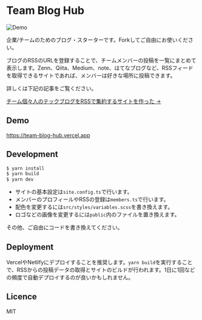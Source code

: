 # Team Blog Hub

![Demo](https://user-images.githubusercontent.com/34590683/96832331-8c289400-1479-11eb-9466-f24d30860a24.png)

企業/チームのためのブログ・スターターです。Forkしてご自由にお使いください。

ブログのRSSのURLを登録することで、チームメンバーの投稿を一覧にまとめて表示します。Zenn、Qiita、Medium、note、はてなブログなど、RSSフィードを取得できるサイトであれば、メンバーは好きな場所に投稿できます。

詳しくは下記の記事をご覧ください。

[チーム個々人のテックブログをRSSで集約するサイトを作った →](https://zenn.dev/catnose99/articles/cb72a73368a547756862)

## Demo
https://team-blog-hub.vercel.app

## Development
```bash
$ yarn install
$ yarn build
$ yarn dev
```

- サイトの基本設定は`site.config.ts`で行います。
- メンバーのプロフィールやRSSの登録は`members.ts`で行います。
- 配色を変更するには`src/styles/variables.scss`を書き換えます。
- ロゴなどの画像を変更するには`public`内のファイルを置き換えます。

その他、ご自由にコードを書き換えてください。

## Deployment
VercelやNetlifyにデプロイすることを推奨します。`yarn build`を実行することで、RSSからの投稿データの取得とサイトのビルドが行われます。1日に1回などの頻度で自動デプロイするのが良いかもしれません。

## Licence
MIT